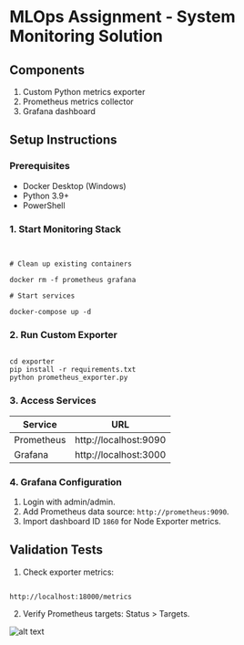 # MLOps Assignment - System Monitoring Solution

## Components
1. Custom Python metrics exporter
2. Prometheus metrics collector
3. Grafana dashboard

## Setup Instructions

### Prerequisites
- Docker Desktop (Windows)
- Python 3.9+
- PowerShell

### 1. Start Monitoring Stack
```


# Clean up existing containers

docker rm -f prometheus grafana

# Start services

docker-compose up -d

```

### 2. Run Custom Exporter
```

cd exporter
pip install -r requirements.txt
python prometheus_exporter.py

```

### 3. Access Services
| Service    | URL               |
|------------|-------------------|
| Prometheus | http://localhost:9090 |
| Grafana    | http://localhost:3000 |

### 4. Grafana Configuration
1. Login with admin/admin.
2. Add Prometheus data source: `http://prometheus:9090`.
3. Import dashboard ID `1860` for Node Exporter metrics.

## Validation Tests
1. Check exporter metrics:
```

http://localhost:18000/metrics

```
2. Verify Prometheus targets: Status &gt; Targets.

![alt text](image.png)